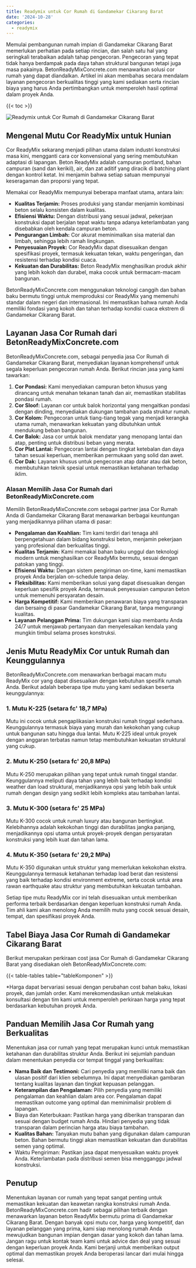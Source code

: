 ```yaml
---
title: Readymix untuk Cor Rumah di Gandamekar Cikarang Barat
date: '2024-10-28'
categories:
  - readymix
---
```


Memulai pembangunan rumah impian di Gandamekar Cikarang Barat memerlukan perhatian pada setiap rincian, dan salah satu hal yang seringkali terabaikan adalah tahap pengecoran. Pengecoran yang tepat tidak hanya berdampak pada daya tahan struktural bangunan tetapi juga masa pakainya. BetonReadyMixConcrete.com menawarkan solusi cor rumah yang dapat diandalkan. Artikel ini akan membahas secara mendalam layanan pengecoran berkualitas tinggi yang kami sediakan serta rincian biaya yang harus Anda pertimbangkan untuk memperoleh hasil optimal dalam proyek Anda.

{{< toc >}}

![Readymix untuk Cor Rumah di Gandamekar Cikarang Barat](https://betoncor8.github.io/cor/harga-beton-readymix-concrete%20(23).png)

## Mengenal Mutu Cor ReadyMix untuk Hunian

Cor ReadyMix sekarang menjadi pilihan utama dalam industri konstruksi masa kini, mengganti cara cor konvensional yang sering membutuhkan adaptasi di lapangan. Beton ReadyMix adalah campuran portland, bahan campuran (sand dan kerikil), air, dan zat aditif yang diracik di batching plant dengan kontrol ketat. Ini menjamin bahwa setiap satuan mempunyai keseragaman dan proporsi yang tepat.

Memakai cor ReadyMix mempunyai beberapa manfaat utama, antara lain:

- **Kualitas Terjamin:** Proses produksi yang standar menjamin kombinasi beton selalu konsisten dalam kualitas.
- **Efisiensi Waktu:** Dengan distribusi yang sesuai jadwal, pekerjaan konstruksi dapat berjalan tepat waktu tanpa adanya keterlambatan yang disebabkan oleh kendala campuran beton.
- **Pengurangan Limbah:** Cor akurat meminimalkan sisa material dan limbah, sehingga lebih ramah lingkungan.
- **Penyesuaian Proyek:** Cor ReadyMix dapat disesuaikan dengan spesifikasi proyek, termasuk kekuatan tekan, waktu pengeringan, dan resistensi terhadap kondisi cuaca.
- **Kekuatan dan Durabilitas:** Beton ReadyMix menghasilkan produk akhir yang lebih kokoh dan durabel, maka cocok untuk bermacam-macam bangunan.

BetonReadyMixConcrete.com menggunakan teknologi canggih dan bahan baku bermutu tinggi untuk memproduksi cor ReadyMix yang memenuhi standar dalam negeri dan internasional. Ini memastikan bahwa rumah Anda memiliki fondasi yang kokoh dan tahan terhadap kondisi cuaca ekstrem di Gandamekar Cikarang Barat.

## Layanan Jasa Cor Rumah dari BetonReadyMixConcrete.com

BetonReadyMixConcrete.com, sebagai penyedia jasa Cor Rumah di Gandamekar Cikarang Barat, menyediakan layanan komprehensif untuk segala keperluan pengecoran rumah Anda. Berikut rincian jasa yang kami tawarkan:

1. **Cor Pondasi:** Kami menyediakan campuran beton khusus yang dirancang untuk menahan tekanan tanah dan air, memastikan stabilitas pondasi rumah.
2. **Cor Sloof:** Layanan cor untuk balok horizontal yang mengaitkan pondasi dengan dinding, menyediakan dukungan tambahan pada struktur rumah.
3. **Cor Kolom:** Pengecoran untuk tiang-tiang tegak yang menjadi kerangka utama rumah, menawarkan kekuatan yang dibutuhkan untuk mendukung beban bangunan.
4. **Cor Balok:** Jasa cor untuk balok mendatar yang menopang lantai dan atap, penting untuk distribusi beban yang merata.
5. **Cor Plat Lantai:** Pengecoran lantai dengan tingkat ketebalan dan daya tahan sesuai keperluan, memberikan permukaan yang solid dan awet.
6. **Cor Dak:** Layanan khusus untuk pengecoran atap datar atau dak beton, membutuhkan teknik spesial untuk memastikan ketahanan terhadap iklim.

### Alasan Memilih Jasa Cor Rumah dari BetonReadyMixConcrete.com

Memilih BetonReadyMixConcrete.com sebagai partner jasa Cor Rumah Anda di Gandamekar Cikarang Barat menawarkan berbagai keuntungan yang menjadikannya pilihan utama di pasar:

- **Pengalaman dan Keahlian:** Tim kami terdiri dari tenaga ahli berpengetahuan dalam bidang konstruksi beton, menjamin pekerjaan yang profesional dan berkualitas tinggi.
- **Kualitas Terjamin:** Kami memakai bahan baku unggul dan teknologi modern untuk menghasilkan cor ReadyMix bermutu, sesuai dengan patokan yang tinggi.
- **Efisiensi Waktu:** Dengan sistem pengiriman on-time, kami memastikan proyek Anda berjalan on-schedule tanpa delay.
- **Fleksibilitas:** Kami memberikan solusi yang dapat disesuaikan dengan keperluan spesifik proyek Anda, termasuk penyesuaian campuran beton untuk memenuhi persyaratan desain.
- **Harga Kompetitif:** Kami memberikan penawaran biaya yang transparan dan bersaing di pasar Gandamekar Cikarang Barat, tanpa mengurangi kualitas.
- **Layanan Pelanggan Prima:** Tim dukungan kami siap membantu Anda 24/7 untuk menjawab pertanyaan dan menyelesaikan kendala yang mungkin timbul selama proses konstruksi.

## Jenis Mutu ReadyMix Cor untuk Rumah dan Keunggulannya

BetonReadyMixConcrete.com menawarkan berbagai macam mutu ReadyMix cor yang dapat disesuaikan dengan kebutuhan spesifik rumah Anda. Berikut adalah beberapa tipe mutu yang kami sediakan beserta keunggulannya:

### 1\. Mutu K-225 (setara fc' 18,7 MPa)

Mutu ini cocok untuk pengaplikasian konstruksi rumah tinggal sederhana. Keunggulannya termasuk biaya yang murah dan kekokohan yang cukup untuk bangunan satu hingga dua lantai. Mutu K-225 ideal untuk proyek dengan anggaran terbatas namun tetap membutuhkan kekuatan struktural yang cukup.

### 2\. Mutu K-250 (setara fc' 20,8 MPa)

Mutu K-250 merupakan pilihan yang tepat untuk rumah tinggal standar. Keunggulannya meliputi daya tahan yang lebih baik terhadap kondisi weather dan load struktural, menjadikannya opsi yang lebih baik untuk rumah dengan design yang sedikit lebih kompleks atau tambahan lantai.

### 3\. Mutu K-300 (setara fc' 25 MPa)

Mutu K-300 cocok untuk rumah luxury atau bangunan bertingkat. Kelebihannya adalah kekokohan tinggi dan durabilitas jangka panjang, menjadikannya opsi utama untuk proyek-proyek dengan persyaratan konstruksi yang lebih kuat dan tahan lama.

### 4\. Mutu K-350 (setara fc' 29,2 MPa)

Mutu K-350 digunakan untuk struktur yang memerlukan kekokohan ekstra. Keunggulannya termasuk ketahanan terhadap load berat dan resistensi yang baik terhadap kondisi environment extreme, serta cocok untuk area rawan earthquake atau struktur yang membutuhkan kekuatan tambahan.

Setiap tipe mutu ReadyMix cor ini telah disesuaikan untuk memberikan performa terbaik berdasarkan dengan keperluan konstruksi rumah Anda. Tim ahli kami akan menolong Anda memilih mutu yang cocok sesuai desain, tempat, dan spesifikasi proyek Anda.

## Tabel Biaya Jasa Cor Rumah di Gandamekar Cikarang Barat

Berikut merupakan perkiraan cost jasa Cor Rumah di Gandamekar Cikarang Barat yang disediakan oleh BetonReadyMixConcrete.com:

{{< table-tables table="tableKomponen" >}}

\*Harga dapat bervariasi sesuai dengan perubahan cost bahan baku, lokasi proyek, dan jumlah order. Kami merekomendasikan untuk melakukan konsultasi dengan tim kami untuk memperoleh perkiraan harga yang tepat berdasarkan kebutuhan proyek Anda.

## Panduan Memilih Jasa Cor Rumah yang Berkualitas

Menentukan jasa cor rumah yang tepat merupakan kunci untuk memastikan ketahanan dan durabilitas struktur Anda. Berikut ini sejumlah panduan dalam menentukan penyedia cor tempat tinggal yang berkualitas:

- **Nama Baik dan Testimoni:** Cari penyedia yang memiliki nama baik dan ulasan positif dari klien sebelumnya. Ini dapat menyediakan gambaran tentang kualitas layanan dan tingkat kepuasan pelanggan.
- **Keterampilan dan Pengalaman:** Pilih penyedia yang memiliki pengalaman dan keahlian dalam area cor. Pengalaman dapat memastikan outcome yang optimal dan meminimalisir problem di lapangan.
- Biaya dan Keterbukaan: Pastikan harga yang diberikan transparan dan sesuai dengan budget rumah Anda. Hindari penyedia yang tidak transparan dalam perincian harga atau biaya tambahan.
- **Kualitas Bahan:** Tanyakan mutu bahan yang digunakan dalam campuran beton. Bahan bermutu tinggi akan memastikan kekuatan dan durabilitas semen yang optimal.
- Waktu Pengiriman: Pastikan jasa dapat menyesuaikan waktu proyek Anda. Keterlambatan pada distribusi semen bisa mengganggu jadwal konstruksi.

## Penutup

Menentukan layanan cor rumah yang tepat sangat penting untuk memastikan kekuatan dan keawetan rangka konstruksi rumah Anda. BetonReadyMixConcrete.com hadir sebagai pilihan terbaik dengan menawarkan layanan beton ReadyMix bermutu prima di Gandamekar Cikarang Barat. Dengan banyak opsi mutu cor, harga yang kompetitif, dan layanan pelanggan yang prima, kami siap menolong rumah Anda mewujudkan bangunan impian dengan dasar yang kokoh dan tahan lama. Jangan ragu untuk kontak team kami untuk advice dan deal yang sesuai dengan keperluan proyek Anda. Kami berjanji untuk memberikan output optimal dan memastikan proyek Anda beroperasi lancar dari mulai hingga selesai.
